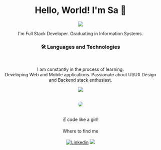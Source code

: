 <h1 align="center">Hello, World! I'm Sa 👋</h1>

<div align="center">

<img src="https://lh3.googleusercontent.com/EHfUGB93K3bMbicpRDbMx004qWHezFkB_zV8sCRBcbaJClfDtHy7yq1FU1DEH8AFbzEuYbnerN53OlNkPcDZQgwDVk-jQgw3Ok6hRwhubKaG8RFF-GMGz_6-gzniGi3ZrJNptzlDDw6-f0MuaPtKo80L0ve__I0Qf3U1v5U61VvkERaeNYCCWxh6rhEqpEyvZJVsvtIDtu7NSJW3sd0Vla3LmUjyjk9dX7mqzj90yfo4n7IXyaLPt6rKdrHz7g1BvAtfSuMZPyTMhf-SLyW_oSjcsTO_OL23LKF2APMo56SGVakYoaYGZVhzJ_AHjoxIiMl_4nwmUIKpX2RDnqTsxO-_DaFRL_35plkbjrdP-NOUCod5wEi_Z-W9CW0PW9B-A0tDO3LNSw-Kf9DQ2nyCECgEjxAjJkV73NdKzNmTfauNEdzn51YkRPyGurCeQ5CMyjmD8xvZSkYkeyDSvu0e89rcoPuYgNCYYKHohRekcc7w5NZ8sTTr_EYvEQbAWtQA2LcpSCUlpQSqUeMWoukECTqWME0dTw7N5NEf85uz5w5vOUq6zU7B1SiBKxFg0KHQScZ7MCJJwoYJq-BIJUasmXGxIvN3q_0vTJeS-zVxoe3JuPNUG1F_bOkALets3zJ_uB11lBlJTBrMokZpY-WUudJrLvcvKOufj1mF8QZvLDXq7Sfro_ErZz1_d4nT__INT0TznxwLMTqz6y0Q2_t30Qtwym5gyV8uLcqc1OSOwki6mpRpqgTHrp3RPCGJYm0=s200-no?authuser=0">

</div>

<div align="center">

<p>I'm Full Stack Developer. Graduating in Information Systems.</p>

</div>

<h3 align="center">🛠 Languages and Technologies</h3> <br>

<p align="center">I am constantly in the process of learning. <br> 
Developing Web and Mobile applications. Passionate about UI/UX Design and Backend stack enthusiast.</p>

<p align="center">
  <a href="https://skillicons.dev">
    <img src="https://skillicons.dev/icons?i=javascript,jquery,nodejs,css,bootstrap,html,mysql,vscode,figma,linux" />
  </a>
</p> <br>

<div align="center">

<img src="https://lh3.googleusercontent.com/nvrA4S5sDJV5K21RGtOmFvjJKiwlmcEN-vfggTUmZ0XzQtiKt4vS0axPnTHu2XjeDaPSkcndyXhzAAIrf_Bbhmc5jPoI0mleAaR_vhwS3RT-Rp_MmQ68ePwyux17OfnWoP9JNXN1tkljfwdDpuqTTuPbwgOsK2ztNfhAuO-qm40euJZ7nPWIBybQ4AQnxVwnJ7IooPug-UbjaktuslAOtwFrt0yrbE2a2iSKTWESTEI6X7StHFoBvm7XxeYCGjbywHeY1ZJY2xzgzsv0aUcJapScJDc9HEMcSaCjV79NXi1CtnfcZmz5LzcqIKCXRUVLbDBHdb1RNXv8HGNIkD_67jGX0xNNfZlYJag8pNRcryU6Bm6J6z2R-gIECbxOE9tuaknRxOoOlH2tM9mEkVlEHps-gclcW0lsl1Jy-Qh3VRENtjjAxdiuAXHnOOw3PvlUUG3XsYvcSpZxao5v5XiIQ5sWOezyXNDsBHu_TTEyE8FjhX4Fwd_sCphOcWk_ZnNachVseYm0V3MGYuRoa9Awg8quPDSld3lrDpLciXQBpPbrhgpLxdK8o4k5UokFxRUfmjGMx3iUlQnsCWyx8aoFhmY-5NSqsxuCWxkr4AA5TJvR1wgDC1bEAV1yvnWvvjQLk32fYolUSkuYnE4MoAvJLsT_uqRusRoQdbEBscHVUlLBKD21VjrZQuP8h8HPpyqMtwDDl5WMFKssD6tAnkuEvmQPG2SQu2nWsTsBdCcIw4tbm644tdf4VxORjEEStmM=s200-no?authuser=0" style="border-radius: 50%;">

</div> <br>

<p align="center"> ✌️ code like a girl! </p>

<div align="center">

  Where to find me <br><br>
[![Linkedin](https://img.shields.io/badge/LinkedIn-0077B5?style=for-the-badge&logo=linkedin&logoColor=white)](https://www.linkedin.com/in/guimaraesabrina/)
<a href="https://www.codewars.com/users/guimaraesadev"><img src="https://img.shields.io/badge/Codewars-B1361E?style=for-the-badge&logo=Codewars&logoColor=white"></a> 

</div>
